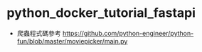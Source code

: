 # python_docker_tutorial_fastapi


- 爬蟲程式碼參考
https://github.com/python-engineer/python-fun/blob/master/moviepicker/main.py
